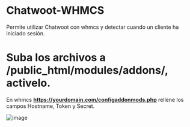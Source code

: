 # Chatwoot-WHMCS
Permite utilizar Chatwoot con whmcs y detectar cuando un cliente ha iniciado sesión.

# Suba los archivos a /public_html/modules/addons/, activelo.

En whmcs <b>https://yourdomain.com/configaddonmods.php</b> rellene los campos Hostname, Token y Secret.

![image](https://github.com/mariofernandu/Chatwoot-WHMCS/assets/102629955/1e2eda9c-892d-41d4-b6da-7a196b237254)
